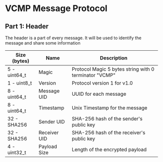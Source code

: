# VCMP Message Protocol

## Part 1: Header
The header is a part of every message. It will be used to identify the message and share some information

| Size (bytes) | Name         | Description                                               |
|--------------|--------------|-----------------------------------------------------------|
| 5 - uint64_t | Magic        | Protocol Magic 5 bytes string with 0 terminator "VCMP"    |
| 1 - uint8_t  | Version      | Protocol version 1 for v1.0                               |
| 8 - uint64_t | Message UID  | UUID for each message                                     |
| 8 - uint64_t | Timestamp    | Unix Timestamp for the message                            |
| 32 - SHA256  | Sender UID   | SHA-256 hash of the sender's public key                   |
| 32 - SHA256  | Receiver UID | SHA-256 hash of the receiver's public key                 |
| 4 - uint32_t | Payload Size | Length of the encrypted payload                           |